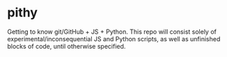 pithy
=====

Getting to know git/GitHub + JS + Python. This repo will consist solely of experimental/inconsequential JS and Python scripts, as well as unfinished blocks of code, until otherwise specified.

